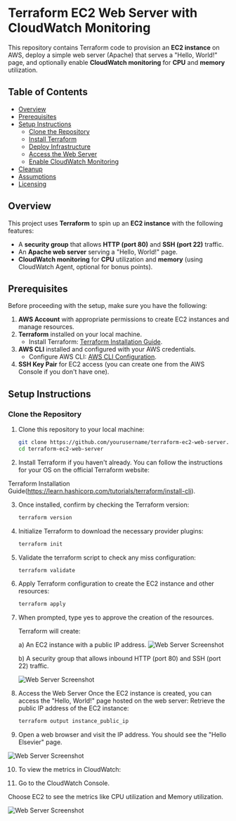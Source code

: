 # Terraform EC2 Web Server with CloudWatch Monitoring

This repository contains Terraform code to provision an **EC2 instance** on AWS, deploy a simple web server (Apache) that serves a "Hello, World!" page, and optionally enable **CloudWatch monitoring** for **CPU** and **memory** utilization.

## Table of Contents
- [Overview](#overview)
- [Prerequisites](#prerequisites)
- [Setup Instructions](#setup-instructions)
  - [Clone the Repository](#clone-the-repository)
  - [Install Terraform](#install-terraform)
  - [Deploy Infrastructure](#deploy-infrastructure)
  - [Access the Web Server](#access-the-web-server)
  - [Enable CloudWatch Monitoring](#enable-cloudwatch-monitoring)
- [Cleanup](#cleanup)
- [Assumptions](#assumptions)
- [Licensing](#licensing)

## Overview
This project uses **Terraform** to spin up an **EC2 instance** with the following features:
- A **security group** that allows **HTTP (port 80)** and **SSH (port 22)** traffic.
- An **Apache web server** serving a "Hello, World!" page.
- **CloudWatch monitoring** for **CPU** utilization and **memory** (using CloudWatch Agent, optional for bonus points).

## Prerequisites
Before proceeding with the setup, make sure you have the following:
1. **AWS Account** with appropriate permissions to create EC2 instances and manage resources.
2. **Terraform** installed on your local machine.
   - Install Terraform: [Terraform Installation Guide](https://learn.hashicorp.com/tutorials/terraform/install-cli).
3. **AWS CLI** installed and configured with your AWS credentials.
   - Configure AWS CLI: [AWS CLI Configuration](https://docs.aws.amazon.com/cli/latest/userguide/cli-configure-quickstart.html).
4. **SSH Key Pair** for EC2 access (you can create one from the AWS Console if you don't have one).

## Setup Instructions

### Clone the Repository

1. Clone this repository to your local machine:

   ```bash
   git clone https://github.com/yourusername/terraform-ec2-web-server.git
   cd terraform-ec2-web-server

2. Install Terraform if you haven't already. You can follow the instructions for your OS on the official Terraform website:

Terraform Installation Guide(https://learn.hashicorp.com/tutorials/terraform/install-cli).

3. Once installed, confirm by checking the Terraform version:

   ```bash
   terraform version

4. Initialize Terraform to download the necessary provider plugins:

   ```bash
   terraform init

5. Validate the terraform script to check any miss configuration:

   ```bash
   terraform validate

6. Apply Terraform configuration to create the EC2 instance and other resources:

   ```bash
   terraform apply

7. When prompted, type yes to approve the creation of the resources. 

   Terraform will create:

    a) An EC2 instance with a public IP address.
       ![Web Server Screenshot](3.png)

    b) A security group that allows inbound HTTP (port 80) and SSH (port 22) traffic.

      ![Web Server Screenshot](3.png)

8. Access the Web Server
  Once the EC2 instance is created, you can access the "Hello, World!" page hosted on the web server:
  Retrieve the public IP address of the EC2 instance:

      ```bash
   terraform output instance_public_ip

9. Open a web browser and visit the IP address. You should see the "Hello Elsevier" page.

![Web Server Screenshot](3.png)

10. To view the metrics in CloudWatch:

11. Go to the CloudWatch Console.

Choose EC2 to see the metrics like CPU utilization and Memory utilization.

![Web Server Screenshot](3.png)

